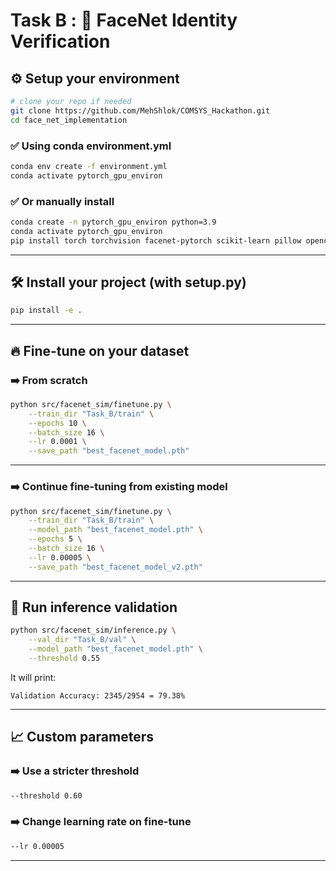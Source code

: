 # Task B : 🚀 FaceNet Identity Verification

## ⚙️ Setup your environment

```bash
# clone your repo if needed
git clone https://github.com/MehShlok/COMSYS_Hackathon.git
cd face_net_implementation
```
### ✅ Using conda environment.yml
```bash
conda env create -f environment.yml
conda activate pytorch_gpu_environ
```

### ✅ Or manually install
```bash
conda create -n pytorch_gpu_environ python=3.9
conda activate pytorch_gpu_environ
pip install torch torchvision facenet-pytorch scikit-learn pillow opencv-python tqdm
```

---
## 🛠 Install your project (with setup.py)

```bash
pip install -e .
```

---

## 🔥 Fine-tune on your dataset

### ➡️ From scratch
```bash
python src/facenet_sim/finetune.py \
    --train_dir "Task_B/train" \
    --epochs 10 \
    --batch_size 16 \
    --lr 0.0001 \
    --save_path "best_facenet_model.pth"
```

---

### ➡️ Continue fine-tuning from existing model
```bash
python src/facenet_sim/finetune.py \
    --train_dir "Task_B/train" \
    --model_path "best_facenet_model.pth" \
    --epochs 5 \
    --batch_size 16 \
    --lr 0.00005 \
    --save_path "best_facenet_model_v2.pth"
```

---

## 🚀 Run inference validation

```bash
python src/facenet_sim/inference.py \
    --val_dir "Task_B/val" \
    --model_path "best_facenet_model.pth" \
    --threshold 0.55
```

It will print:
```
Validation Accuracy: 2345/2954 = 79.38%
```

---

## 📈 Custom parameters

### ➡️ Use a stricter threshold
```bash
--threshold 0.60
```

### ➡️ Change learning rate on fine-tune
```bash
--lr 0.00005
```

---